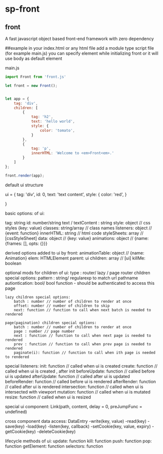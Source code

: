# sp-front
## front
A fast javascript object based front-end framework with zero dependency


##example
in your index.html or any html file add a module type script file (for example main.js)
you can specify element while initializing front or it will use body as default element

main.js
```javascript
import Front from 'front.js'

let front = new Front(); 


let app = {
    tag: 'div',
    children: [
        {
            tag: 'h2',
            text: 'hello world',
            style: {
                color: 'tomato',
            }
        },
        {
            tag: 'p',
            innerHTML: 'Welcome to <em>Front<em>.'
        }
    ]
};

front.render(app);


```



default ui structure

ui = {
    tag: 'div',
    id: 0,
    text: 'text content',
    style: {
        color: 'red',
    }

}

basic options: of ui:

tag: string
id: number/string
text / textContent : string
style: object // css styles {key: value}
classes: string/array // class names
listeners: object // {event: function}
innerHTML: string // html code
styleSheets: array // [cssStyleSheet]
data: object // {key: value}
animations: object //   {name: {frames: [], opts: {}}}


derived options added to ui by front:
animationTable: object // {name: Animation}
elem: HTMLElement
parent: ui
children: array // [ui]
killMe: boolean

optional mods for children of ui:
    type : router/ lazy / page 
    router children special options:
        pattern : string/ regularexp to match url pathname
        autiontication: bool/ bool function - should be authenticated to access this page

    lazy children special options:
        batch : number // number of children to render at once
        offset: number // number of children to skip
        next: function // function to call when next batch is needed to rendered

    page(pagination) children special options:
        batch : number // number of children to render at once
        page : number // page number
        next : function // function to call when next page is needed to rendered
        prev : function // function to call when prev page is needed to rendered
        paginate(i): function // function to call when ith page is needed to rendered
    
    

special listeners:
    init: function // called when ui is created
    create: function // called when ui is created , after init
    beforeUpdate: function // called before ui is updated
    afterUpdate: function // called after ui is updated
    beforeRender: function // called before ui is rendered
    afterRender: function // called after ui is rendered
    intersection: function // called when ui is intersected with viewport
    mutation: function // called when ui is mutated
    resize: function // called when ui is resized


special ui component:
    Link(path, content, delay = 0, preJumpFunc = undefined)


cross component data access:
    DataEntry
        -write(key, value)
        -read(key)
        -save(key)
        -load(key)
        -listen(key, callback)
        -setCookie(key, value, expiry)
        -getCookie(key)
        -deleteCookie(key)




lifecycle methods of ui:
update: function
kill: function
push: function
pop: function
getElement: function
selectors: function


